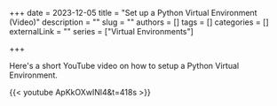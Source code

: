 +++ 
date = 2023-12-05
title = "Set up a Python Virtual Environment (Video)"
description = ""
slug = ""
authors = []
tags = []
categories = []
externalLink = ""
series = ["Virtual Environments"]

+++

Here's a short YouTube video on how to setup a Python Virtual Environment.

{{< youtube ApKkOXwINl4&t=418s >}}